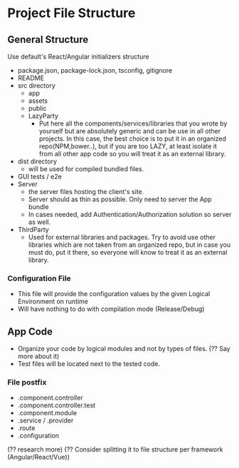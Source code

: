 # Project File Structure

## General Structure

Use default's React/Angular initializers structure

- package.json, package-lock.json, tsconfig, gitignore
- README
- src directory
  - app
  - assets
  - public
  - LazyParty
    - Put here all the components/services/libraries that you wrote by yourself but are absolutely generic and can be use in all other projects. In this case, the best choice is to put it in an organized repo(NPM,bower..), but if you are too LAZY, at least isolate it from all other app code so you will treat it as an external library.
- dist directory
  - will be used for compiled bundled files.
- GUI tests / e2e
- Server
  - the server files hosting the client's site.
  - Server should as thin as possible. Only need to server the App bundle
  - In cases needed, add Authentication/Authorization solution so server as well.
- ThirdParty
  - Used for external libraries and packages. Try to avoid use other libraries which are not taken from an organized repo, but in case you must do, put it there, so everyone will know to treat it as an external library.

### Configuration File

- This file will provide the configuration values by the given Logical Environment on runtime
- Will have nothing to do with compilation mode (Release/Debug)

## App Code

- Organize your code by logical modules and not by types of files. (?? Say more about it)
- Test files will be located next to the tested code.

### File postfix

- .component.controller
- .component.controller.test
- .component.module
- .service / .provider
- .route
- .configuration

(?? research more)
(?? Consider splitting it to file structure per framework (Angular/React/Vue))
